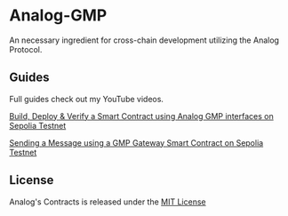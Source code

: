 # Analog-GMP
An necessary ingredient for cross-chain development utilizing the Analog Protocol.

## Guides
Full guides check out my YouTube videos.

<a href ="https://youtu.be/PAVhdStvSfs?si=IcMN6MjRGeugJbhG">Build, Deploy & Verify a Smart Contract using Analog GMP interfaces on Sepolia Testnet</a>

<a href ="https://youtu.be/kTpZHuizGlI?si=RIxjDJtXWwGeqrj7">Sending a Message using a GMP Gateway Smart Contract on Sepolia Testnet</a>

## License
Analog's Contracts is released under the [MIT License](LICENSE)
